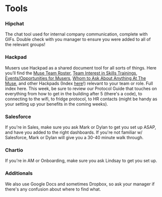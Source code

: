 # Tools


### Hipchat


The chat tool used for internal company communication, complete with GIFs. 
Double check with you manager to ensure you were added to all of the relevant groups!
 

### Hackpad

Musers use Hackpad as a shared document tool for all sorts of things. Here you’ll find the [Muse Team Roster](https://hackpad.com/ChnsCEgjJ1w), [Team Interest in Skills Trainings](https://hackpad.com/n9R21VAKrdF), [Events/Opportunities for Musers](https://hackpad.com/QRBmrFVo3jY), [Whom to Ask About Anything At The Muse](https://hackpad.com/IyRrMcKf5Z4), and other Hackpads (Index [here](https://hackpad.com/Hackpad-Index-zaVUi9AT5yD)!) relevant to your team or role. Full index here. 
This week, be sure to review our Protocol Guide that touches on everything from how to get in the building after 5 (there's a code), to connecting to the wifi, to fridge protocol, to HR contacts (might be handy as your setting up your benefits in the coming weeks).


### Salesforce

If you're in Sales, make sure you ask Mark or Dylan to get you set up ASAP, and have you added to the right dashboards. If you're not familiar w/ Salesforce, Mark or Dylan will give you a 30-40 minute walk through.


### Chartio

If you're in AM or Onboarding, make sure you ask Lindsay to get you set up.



### Additionals


We also use Google Docs and sometimes Dropbox, so ask your manager if there's any confusion about where to find what.
